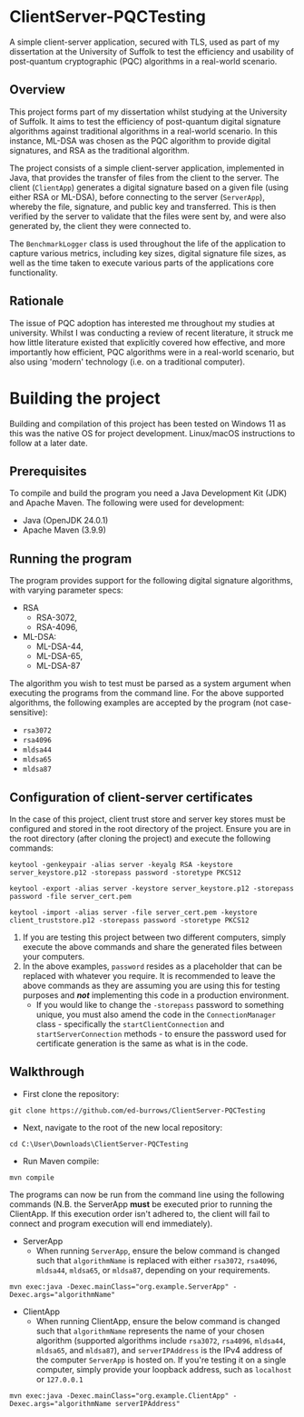 # ClientServer-PQCTesting
A simple client-server application, secured with TLS, used as part of my dissertation at the University of Suffolk to test the efficiency and usability of post-quantum cryptographic (PQC) algorithms in a real-world scenario.
## Overview
This project forms part of my dissertation whilst studying at the University of Suffolk. It aims to test the efficiency of post-quantum digital signature algorithms against traditional algorithms in a real-world scenario. In this instance, ML-DSA was chosen as the PQC algorithm to provide digital signatures, and RSA as the traditional algorithm.

The project consists of a simple client-server application, implemented in Java, that provides the transfer of files from the client to the server. The client (`ClientApp`) generates a digital signature based on a given file (using either RSA or ML-DSA), before connecting to the server (`ServerApp`), whereby the file, signature, and public key and transferred. This is then verified by the server to validate that the files were sent by, and were also generated by, the client they were connected to.

The `BenchmarkLogger` class is used throughout the life of the application to capture various metrics, including key sizes, digital signature file sizes, as well as the time taken to execute various parts of the applications core functionality.
## Rationale
The issue of PQC adoption has interested me throughout my studies at university. Whilst I was conducting a review of recent literature, it struck me how little literature existed that explicitly covered how effective, and more importantly how efficient, PQC algorithms were in a real-world scenario, but also using 'modern' technology (i.e. on a traditional computer).
# Building the project
Building and compilation of this project has been tested on Windows 11 as this was the native OS for project development. Linux/macOS instructions to follow at a later date.
## Prerequisites
To compile and build the program you need a Java Development Kit (JDK) and Apache Maven. The following were used for development:
* Java (OpenJDK 24.0.1)
* Apache Maven (3.9.9)
## Running the program
The program provides support for the following digital signature algorithms, with varying parameter specs:
* RSA
  * RSA-3072,
  * RSA-4096,
* ML-DSA:
  * ML-DSA-44,
  * ML-DSA-65,
  * ML-DSA-87  

The algorithm you wish to test must be parsed as a system argument when executing the programs from the command line. For the above supported algorithms, the following examples are accepted by the program (not case-sensitive):
* `rsa3072`
* `rsa4096`
* `mldsa44`
* `mldsa65`
* `mldsa87`  
## Configuration of client-server certificates
In the case of this project, client trust store and server key stores must be configured and stored in the root directory of the project. Ensure you are in the root directory (after cloning the project) and execute the following commands:  
````
keytool -genkeypair -alias server -keyalg RSA -keystore server_keystore.p12 -storepass password -storetype PKCS12
````  
````
keytool -export -alias server -keystore server_keystore.p12 -storepass password -file server_cert.pem

````  
````
keytool -import -alias server -file server_cert.pem -keystore client_truststore.p12 -storepass password -storetype PKCS12

````  
1. If you are testing this project between two different computers, simply execute the above commands and share the generated files between your computers.
2. In the above examples, `password` resides as a placeholder that can be replaced with whatever you require. It is recommended to leave the above commands as they are assuming you are using this for testing purposes and ***not*** implementing this code in a production environment.
   * If you would like to change the `-storepass` password to something unique, you must also amend the code in the `ConnectionManager` class - specifically the `startClientConnection` and `startServerConnection` methods - to ensure the password used for certificate generation is the same as what is in the code.
## Walkthrough
* First clone the repository:  
````
git clone https://github.com/ed-burrows/ClientServer-PQCTesting
````
* Next, navigate to the root of the new local repository:  
````
cd C:\User\Downloads\ClientServer-PQCTesting
````
* Run Maven compile:  
````
mvn compile
````
The programs can now be run from the command line using the following commands (N.B. the ServerApp **must** be executed prior to running the ClientApp. If this execution order isn't adhered to, the client will fail to connect and program execution will end immediately).
* ServerApp
  - When running `ServerApp`, ensure the below command is changed such that `algorithmName` is replaced with either `rsa3072`, `rsa4096`, `mldsa44`, `mldsa65`, or `mldsa87`, depending on your requirements.

````
mvn exec:java -Dexec.mainClass="org.example.ServerApp" -Dexec.args="algorithmName"
````

* ClientApp
  - When running ClientApp, ensure the below command is changed such that `algorithmName` represents the name of your chosen algorithm (supported algorithms include `rsa3072`, `rsa4096`, `mldsa44`, `mldsa65`, and `mldsa87`), and `serverIPAddress` is the IPv4 address of the computer `ServerApp` is hosted on. If you're testing it on a single computer, simply provide your loopback address, such as `localhost` or `127.0.0.1`  
````
mvn exec:java -Dexec.mainClass="org.example.ClientApp" -Dexec.args="algorithmName serverIPAddress"
````